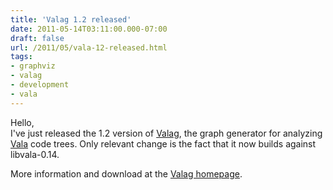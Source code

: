 ```yaml
---
title: 'Valag 1.2 released'
date: 2011-05-14T03:11:00.000-07:00
draft: false
url: /2011/05/vala-12-released.html
tags: 
- graphviz
- valag
- development
- vala
---
```


Hello,  
I've just released the 1.2 version of [Valag](http://lethalman.hostei.com/valag.html), the graph generator for analyzing [Vala](http://live.gnome.org/Vala) code trees. Only relevant change is the fact that it now builds against libvala-0.14.  
  
More information and download at the [Valag homepage](http://lethalman.hostei.com/valag.html).